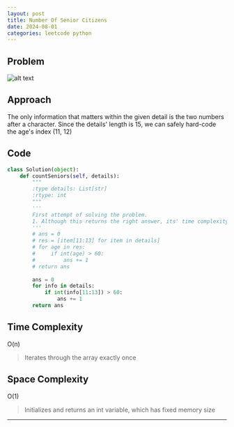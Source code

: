 ```yaml
---
layout: post
title: Number Of Senior Citizens
date: 2024-08-01
categories: leetcode python
---
```

## Problem
![alt text](/blog/public/img/NumberOfSeniorCitizens.png)

## Approach
The only information that matters within the given detail is the two numbers after a character. Since the details' length is 15, we can safely hard-code the age's index (11, 12)

## Code
```python
class Solution(object):
    def countSeniors(self, details):
        """
        :type details: List[str]
        :rtype: int
        """
        '''
        First attempt of solving the problem.
        1. Although this returns the right answer, its' time complexity (O(2n)), and space complexity (O(n)) are inferior to the new answer
        '''
        # ans = 0
        # res = [item[11:13] for item in details]
        # for age in res:
        #     if int(age) > 60:
        #         ans += 1
        # return ans
        
        ans = 0
        for info in details:
            if int(info[11:13]) > 60:
                ans += 1
        return ans
```

## Time Complexity
O(n)
> Iterates through the array exactly once

## Space Complexity
O(1)
> Initializes and returns an int variable, which has fixed memory size

---